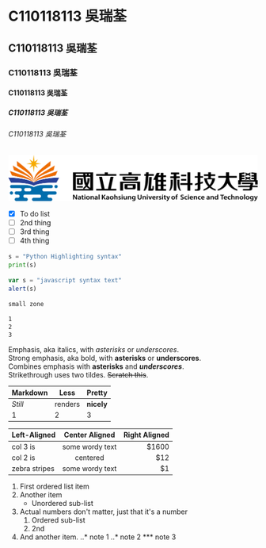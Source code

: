 # C110118113 吳瑞荃
## C110118113 吳瑞荃
### C110118113 吳瑞荃
#### C110118113 吳瑞荃
##### C110118113 吳瑞荃
###### C110118113 吳瑞荃
![NKUST](nkust.png "高科大")
- [x] To do list
- [ ] 2nd thing
- [ ] 3rd thing
- [ ] 4th thing

```python
s = "Python Highlighting syntax"
print(s)
```

```js
var s = "javascript syntax text"
alert(s)
```
`small zone`
```big zone
1
2
3
```
Emphasis, aka italics, with *asterisks* or *underscores*.  
Strong emphasis, aka bold, with **asterisks** or **underscores**.  
Combines emphasis with **asterisks** and ***underscores***.  
Strikethrough uses two tildes. ~~Scratch this~~.  


| **Markdown** | **Less** | **Pretty** |
| ------- | ------- | ------- |
| *Still*      | renders  |**nicely**  |
| 1   | 2   | 3   |

| Left-Aligned  | Center Aligned  | Right Aligned |
| :------------ |:---------------:| -----:|
| col 3 is      | some wordy text | $1600 |
| col 2 is      | centered        |   $12 |
| zebra stripes | some wordy text |    $1 |

1. First ordered list item
2. Another item
   * Unordered sub-list
3. Actual numbers don't matter, just that it's a number
   1. Ordered sub-list
   2. 2nd
4. And another item.
   ..* note 1
   ..* note 2
   *** note 3

